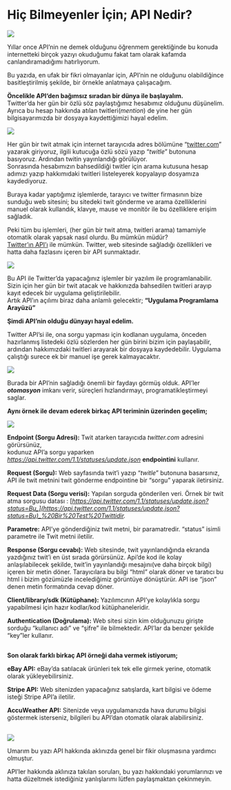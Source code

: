 # Hiç Bilmeyenler İçin; API Nedir?

![](https://cdn-images-1.medium.com/max/1600/1*Bdd61bDgoidSbfRhkWCerQ.jpeg)

Yıllar once API’nin ne demek olduğunu öğrenmem gerektiğinde bu konuda internetteki birçok yazıyı okuduğumu fakat tam olarak kafamda canlandıramadığımı hatırlıyorum.

Bu yazıda, en ufak bir fikri olmayanlar için, API’nin ne olduğunu olabildiğince basitleştirilmiş şekilde, bir örnekle anlatmaya çalışacağım.

**Öncelikle API‘den bağımsız sıradan bir dünya ile başlayalım.**  
Twitter’da her gün bir özlü söz paylaştığımız hesabımız olduğunu düşünelim. Ayrıca bu hesap hakkında atılan twitleri\(_mention_\) de yine her gün bilgisayarımızda bir dosyaya kaydettiğimizi hayal edelim.

![](https://cdn-images-1.medium.com/max/1600/1*OdGY_9qiZJycamqpuZZ5Hw.jpeg)

Her gün bir twit atmak için internet tarayıcıda adres bölümüne “[twitter.com](http://twitter.com/)” yazarak giriyoruz, ilgili kutucuğa özlü sözü yazıp “_twitle_” butonuna basıyoruz. Ardından twitin yayınlandığı görülüyor.   
Sonrasında hesabımızın bahsedildiği twitler için arama kutusuna hesap adımızı yazıp hakkımıdaki twitleri listeleyerek kopyalayıp dosyamıza kaydediyoruz.

Buraya kadar yaptığımız işlemlerde, tarayıcı ve twitter firmasının bize sunduğu web sitesini; bu sitedeki twit gönderme ve arama özelliklerini manuel olarak kullandık, klavye, mause ve monitör ile bu özelliklere erişim sağladık.

Peki tüm bu işlemleri, \(her gün bir twit atma, twitleri arama\) tamamiyle otomatik olarak yapsak nasıl olurdu. Bu mümkün müdür?   
[Twitter’ın API’ı](https://developer.twitter.com/) ile mümkün. Twitter, web sitesinde sağladığı özellikleri ve hatta daha fazlasını içeren bir API sunmaktadır.

![](https://cdn-images-1.medium.com/max/1600/1*2zxQEObndIiONcRbzzE2UQ.jpeg)

Bu API ile Twitter’da yapacağınız işlemler bir yazılım ile programlanabilir.  
Sizin için her gün bir twit atacak ve hakkınızda bahsedilen twitleri arayıp kayıt edecek bir uygulama geliştirilebilir.  
Artık API’ın açılımı biraz daha anlamlı gelecektir; **“Uygulama Programlama Arayüzü”**

**Şimdi API’nin olduğu dünyayı hayal edelim.**

Twitter API’si ile, ona sorgu yapması için kodlanan uygulama, önceden hazırlanmış listedeki özlü sözlerden her gün birini bizim için paylaşabilir, ardından hakkımızdaki twitleri arayarak bir dosyaya kaydedebilir. Uygulama çalıştığı surece ek bir manuel işe gerek kalmayacaktır.

![](https://cdn-images-1.medium.com/max/1600/1*YQgjmcd3w_slT5aRGvWLmA.png)

Burada bir API’nin sağladığı önemli bir faydayı görmüş olduk. API’ler _**otomasyon**_ imkanı verir, süreçleri hızlandırmayı, programatikleştirmeyi saglar.

**Aynı örnek ile devam ederek birkaç API teriminin üzerinden geçelim;**

![](https://cdn-images-1.medium.com/max/1600/1*zvoS6xxuaGC0WGZRk7dNKw.jpeg)

**Endpoint \(Sorgu Adresi\):** Twit atarken tarayıcıda _twitter.com_ adresini görürsünüz,  
kodunuz API’a sorgu yaparken _https://api.twitter.com/1.1/statuses/update.json_ **endpointini** kullanır.

**Request \(Sorgu\):** Web sayfasında twit’i yazıp “_twitle_” butonuna basarsınız, API ile twit metnini twit gönderme endpointine bir “sorgu” yaparak iletirsiniz.

**Request Data \(Sorgu verisi\):** Yapılan sorguda gönderilen veri. Örnek bir twit atma sorgusu datası : [_https://api.twitter.com/1.1/statuses/update.json?status=Bu_](https://api.twitter.com/1.1/statuses/update.json?status=Bu)_%20Bir%20Test%20Twittidir._

**Parametre:** API’ye gönderdiğiniz twit metni, bir paramatredir. “status” isimli parametre ile Twit metni iletilir.

**Response \(Sorgu cevabı\):** Web sitesinde, twit yayınlandığında ekranda yazdığınız twit’i en üst sırada görürsünüz. Api’de kod ile kolay anlaşılabilecek şekilde, twit’in yayınlandığı mesajını\(ve daha birçok bilgi\) içeren bir metin döner. Tarayıcılara bu bilgi “html” olarak döner ve taratıcı bu html i bizim gözümüzle incelediğimiz görüntüye dönüştürür. API ise “json” denen metin formatında cevap döner.

**Client/library/sdk \(Kütüphane\):** Yazılımcının API’ye kolaylıkla sorgu yapabilmesi için hazır kodlar/kod kütüphaneleridir.

**Authentication \(Doğrulama\):** Web sitesi sizin kim olduğunuzu girişte sorduğu “kullanıcı adı” ve “şifre” ile bilmektedir. API’lar da benzer şekilde “key”ler kullanır.

## 

**Son olarak farklı birkaç API örneği daha vermek istiyorum;**

**eBay API:** eBay’da satılacak ürünleri tek tek elle girmek yerine, otomatik olarak yükleyebilirsiniz.

**Stripe API:** Web sitenizden yapacağınız satışlarda, kart bilgisi ve ödeme isteği Stripe API’a iletilir.

**AccuWeather API:** Sitenizde veya uygulamanızda hava durumu bilgisi göstermek isterseniz, bilgileri bu API’dan otomatik olarak alabilirsiniz.

## 

![](https://cdn-images-1.medium.com/max/1600/1*Xof70YJQrhCh6kiIxYxVDw.png)

Umarım bu yazı API hakkında aklınızda genel bir fikir oluşmasına yardımcı olmuştur.

API’ler hakkında aklınıza takılan soruları, bu yazı hakkındaki yorumlarınızı ve hatta düzeltmek istediğiniz yanlışlarımı lütfen paylaşmaktan çekinmeyin.

